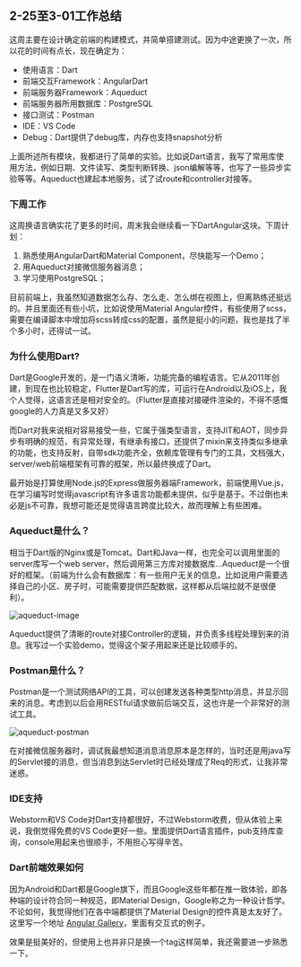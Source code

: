 ## 2-25至3-01工作总结
这周主要在设计确定前端的构建模式，并简单搭建测试。因为中途更换了一次，所以花的时间有点长，现在确定为：
- 使用语言：Dart
- 前端交互Framework：AngularDart
- 前端服务器Framework：Aqueduct
- 前端服务器所用数据库：PostgreSQL
- 接口测试：Postman
- IDE：VS Code
- Debug：Dart提供了debug库，内存也支持snapshot分析

上面所述所有模块，我都进行了简单的实验。比如说Dart语言，我写了常用库使用方法，例如日期、文件读写、类型判断转换、json编解等等，也写了一些异步实验等等。Aqueduct也建起本地服务，试了试route和controller对接等。

### 下周工作
这周换语言确实花了更多的时间，周末我会继续看一下DartAngular这块。下周计划：
1. 熟悉使用AngularDart和Material Component，尽快能写一个Demo；
2. 用Aqueduct对接微信服务器消息；
3. 学习使用PostgreSQL；

目前前端上，我虽然知道数据怎么存、怎么走、怎么绑在视图上，但离熟练还挺远的。并且里面还有些小坑，比如说使用Material Angular控件，有些使用了scss，需要在编译脚本中增加将scss转成css的配置，虽然是挺小的问题，我也是找了半个多小时，还得试一试。


### 为什么使用Dart?
Dart是Google开发的，是一门语义清晰，功能完备的编程语言。它从2011年创建，到现在也比较稳定，Flutter是Dart写的库，可运行在Android以及iOS上，我个人觉得，这语言还是相对安全的。（Flutter是直接对接硬件渲染的，不得不感慨google的人力真是又多又好）

而Dart对我来说相对容易接受一些，它属于强类型语言，支持JIT和AOT，同步异步有明确的规范，有异常处理，有继承有接口，还提供了mixin来支持类似多继承的功能，也支持反射，自带sdk功能齐全，依赖库管理有专门的工具，文档强大，server/web前端框架有可靠的框架，所以最终换成了Dart。

最开始是打算使用Node.js的Express做服务器端Framework，前端使用Vue.js，在学习编写时觉得javascript有许多语言功能都未提供，似乎是基于。不过倒也未必是js不可靠，我想可能还是觉得语言跨度比较大，故而理解上有些困难。

### Aqueduct是什么？
相当于Dart版的Nginx或是Tomcat。Dart和Java一样，也完全可以调用里面的server库写一个web server，然后调用第三方库对接数据库...Aqueduct是一个很好的框架。（前端为什么会有数据库：有一些用户无关的信息，比如说用户需要选择自己的小区、房子时，可能需要提供匹配数据，这样都从后端拉就不是很便利）。

![aqueduct-image](19-mars-aqueduct.png)

Aqueduct提供了清晰的route对接Controller的逻辑，并负责多线程处理到来的消息。我写过一个实验demo，觉得这个架子用起来还是比较顺手的。

### Postman是什么？
Postman是一个测试网络API的工具，可以创建发送各种类型http消息，并显示回来的消息。考虑到以后会用RESTful请求做前后端交互，这也许是一个非常好的测试工具。

![aqueduct-postman](19-mars-postman.png)

在对接微信服务器时，调试我最想知道消息消息原本是怎样的，当时还是用java写的Servlet接的消息，但当消息到达Servlet时已经处理成了Req的形式，让我非常迷惑。

### IDE支持
Webstorm和VS Code对Dart支持都很好，不过Webstorm收费，但从体验上来说，我倒觉得免费的VS Code更好一些。里面提供Dart语言插件，pub支持库查询，console用起来也很顺手，不用担心写得辛苦。

### Dart前端效果如何
因为Android和Dart都是Google旗下，而且Google这些年都在推一致体验，即各种端的设计符合同一种规范，即Material Design，Google称之为一种设计哲学。不论如何，我觉得他们在各中端都提供了Material Design的控件真是太友好了。
这里写一个地址 [Angular Gallery](https://dart-lang.github.io/angular_components/)，里面有交互式的例子。

效果是挺美好的，但使用上也并非只是换一个tag这样简单，我还需要进一步熟悉一下。
